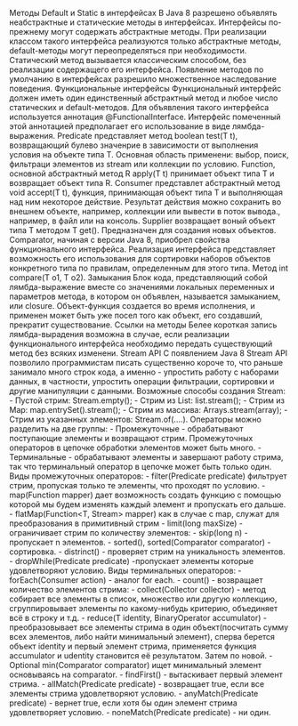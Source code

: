 Методы Default и Static в интерфейсах
	В Java 8 разрешено объявлять неабстрактные и статические методы в интерфейсах. Интерфейсы по-прежнему могут содержать абстрактные методы.
	При реализации классом такого интерфейса реализуются только абстрактные методы, default-методы могут переопределяться при необходимости.
	Статический метод вызывается классическим способом, без реализации содержащего его интерфейса.
	Появление методов по умолчанию в интерфейсах разрешило множественное наследование поведения.
Функциональные интерфейсы
	Функциональный интерфейс должен иметь один единственный абстрактный метод и любое число статических и default-методов. Для объявления такого интерфейса используется аннотация @FunctionalInterface. Интерфейс помеченный этой аннотацией предполагает его использование в виде лямбда-выражения.
Predicate<T> представляет метод boolean test(T t), возвращающий булево значенрие в зависимости от выполнения условия на объекте типа T. Основная область применени: выбор, поиск, фильтраци элементов из stream или коллекции по условию.
Function, основной абстрактный метод R apply(T t) принимает объект типа T и возвращает объект типа R.
Consumer<T> представлет абстрактный метод void accept(T t), функция, принимающая объект типа T и выполняющая над ним некоторое действие. Результат действия можно сохранить во внешнем объекте, например, коллекции или вывести в поток вывода., например, в файл или на консоль.
Supplier<T> возвращает воный объект типа T методом T get(). Предназначен для создания новых объектов. 
Comparator<T>, начиная с версии Java 8, приобрел свойства функционального интерфейса. Реализация интерфейса представляет возможность его использования для сортировки наборов объектов конкретного типа по правилам, определенным для этого типа. Метод int compare(T o1, T o2).
Замыкания
	Блок кода, представляющий собой лямбда-выражение вместе со значениями локальных переменных и параметров метода, в котором он объявлен, называется замыканием, или closure. Объект-функция создается во время исполнения, и применен может быть уже посел того как объект, его создавший, прекратит существование. 
Ссылки на методы
	Белее короткая запись лямбда-вырадения возможна в случае, если реализации функционального интерфейса необходимо передать существующий метод без всяких изменени.
Stream API
	С появлением Java 8 Stream API позволило программистам писать существенно короче то, что раньше занимало много строк кода, а именно - упростить работу с наборами данных, в частности, упростить операции фильтрации, сортировки и другие манипуляции с данными.
	Возможные способы создания Stream:
		- Пустой стрим: Stream.empty();
		- Стрим из List: list.stream();
		- Стрим из Map: map.entrySet().stream();
		- Стрим из массива: Arrays.stream(array);
		- Стрим из указанных элементов: Stream.of(....).
	Операторы можно разделить на две группы:
		- Промежуточные - обрабатывают поступающие элементы и возвращают стрим. Промежуточных операторов в цепочке обработки элементов может быть много.
		- Терминальные - обрабатывают элементы и завершают работу стрима, так что терминальный оператор в цепочке может быть только один.
	Виды промежуточных операторов:
		 - filter(Predicate predicate) фильтрует стрим, пропуская только те элементы, что проходят по условию.
		- map(Function mapper) дает возможность создать функцию с помощью которой мы будем изменять каждый элемент и пропускать его дальше.
		- flatMap(Function<T, Stream<r>> mapper)
			как в случае с map, служат для преобразования в примитивный стрим
		- limit(long maxSize) - ограничивает стрим по количеству элементов:
		- skip(long n) - пропускает n элементов.
		- sorted(), sorted(Comparator comparator) - сортировка.
		- distrinct() - проверяет стрим на уникальность элементов.
		- dropWhile(Predicate predicate) -пропускает элементы которые удовлетворяют условию.
	Виды терминальных операторов:
		- forEach(Consumer action) - аналог for each.
		- count() - возвращает количество элементов стрима:
		- collect(Collector collector) - метод собирает все элементы в список, множество или другую коллекцию, сгруппировывает элементы по какому-нибудь критерию, объединяет всё в строку и т.д.
		- reduce(T identity, BinaryOperator  accumulator) - преобразовывает все элементы стрима в один объект(посчитать сумму всех элементов, либо найти минимальный элемент), сперва берется объект identity и первый элемент стрима, применяется функция accumulator и udentity становится её результатом. Затем по новой.
		- Optional min(Comparator comparator) ищет минимальный элемент основываясь на comparator.
		- findFirst() - вытаскивает первый элемент стрима.
		- allMatch(Predicate predicate) - возвращает true, если все элементы стрима удовлетворяют условию.
		- anyMatch(Predicate predicate) - вернет true, если хотя бы один элемент стрима удовлетворяет условию.
		- noneMatch(Predicate predicate) - ни один.
		